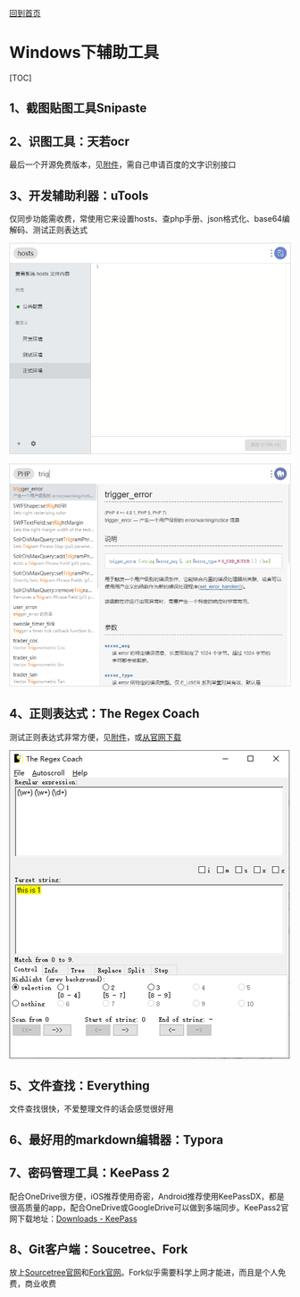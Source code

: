 [回到首页](../README.md)

# Windows下辅助工具

[TOC]

## 1、截图贴图工具Snipaste

## 2、识图工具：天若ocr

最后一个开源免费版本，见[附件](./attach/天若OCR开源版V5.0.0.zip)，需自己申请百度的文字识别接口

## 3、开发辅助利器：uTools

仅同步功能需收费，常使用它来设置hosts、查php手册、json格式化、base64编解码、测试正则表达式

![image-20210718223007503](../imgs/image-20210718223007503.png)

![image-20210718223038368](../imgs/image-20210718223038368.png)

## 4、正则表达式：The Regex Coach

测试正则表达式非常方便，见[附件](./attach/regex-coach.exe)，或[从官网下载](http://weitz.de/files/regex-coach.exe)

![image-20210718223205773](../imgs/image-20210718223205773.png)

## 5、文件查找：Everything

文件查找很快，不爱整理文件的话会感觉很好用

## 6、最好用的markdown编辑器：Typora

## 7、密码管理工具：KeePass 2

配合OneDrive很方便，iOS推荐使用奇密，Android推荐使用KeePassDX，都是很高质量的app，配合OneDrive或GoogleDrive可以做到多端同步。KeePass2官网下载地址：[Downloads - KeePass](https://keepass.info/download.html)

## 8、Git客户端：Soucetree、Fork

放上[Sourcetree官网](https://www.sourcetreeapp.com/)和[Fork官网](https://www.git-fork.com/)。Fork似乎需要科学上网才能进，而且是个人免费，商业收费



